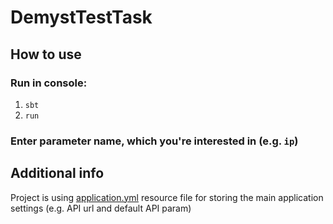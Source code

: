 # DemystTestTask
## How to use

### Run in console:
1. `sbt`
2. `run`

### Enter parameter name, which you're interested in (e.g. `ip`)

## Additional info

Project is using [application.yml](/src/main/resources/application.yml) resource file for storing the main application settings (e.g. API url and default API param)
